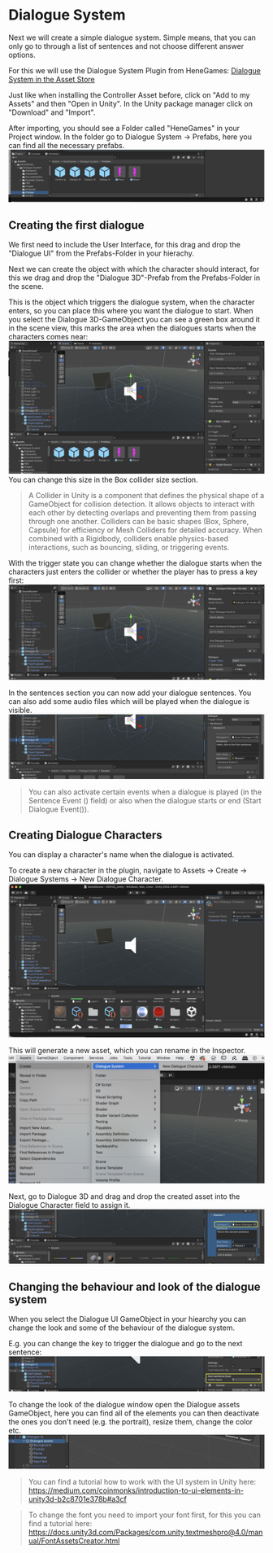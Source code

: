# Dialogue System 

Next we will create a simple dialogue system. Simple means, that you can only go to through a list of sentences and not choose different answer options. 

For this we will use the Dialogue System Plugin from HeneGames: [Dialogue System in the Asset Store](https://assetstore.unity.com/packages/tools/gui/dialogue-system-248969)

Just like when installing the Controller Asset before, click on "Add to my Assets" and then "Open in Unity". In the Unity package manager click on "Download" and "Import".

After importing, you should see a Folder called "HeneGames" in your Project window. In the folder go to Dialogue System -> Prefabs, here you can find all the necessary prefabs. 
![](images/dialogue1.jpeg)

## Creating the first dialogue

We first need to include the User Interface, for this drag and drop the "Dialogue UI" from the Prefabs-Folder in your hierachy.

Next we can create the object with which the character should interact, for this we drag and drop the "Dialogue 3D"-Prefab from the Prefabs-Folder in the scene. 

This is the object which triggers the dialogue system, when the character enters, so you can place this where you want the dialogue to start. 
When you select the Dialogue 3D-GameObject you can see a green box around it in the scene view, this marks the area when the dialogues starts when the characters comes near: 
![](images/dialogue2.jpeg)
You can change this size in the Box collider size section. 

> A Collider in Unity is a component that defines the physical shape of a GameObject for collision detection. It allows objects to interact with each other by detecting overlaps and preventing them from passing through one another. Colliders can be basic shapes (Box, Sphere, Capsule) for efficiency or Mesh Colliders for detailed accuracy. When combined with a Rigidbody, colliders enable physics-based interactions, such as bouncing, sliding, or triggering events.

With the trigger state you can change whether the dialogue starts when the characters just enters the collider or whether the player has to press a key first: 
![](images/dialogue3.jpeg)

In the sentences section you can now add your dialogue sentences. You can also add some audio files which will be played when the dialogue is visible. 
![](images/dialogue4.jpeg)

> You can also activate certain events when a dialogue is played (in the Sentence Event () field) or also when the dialogue starts or end (Start Dialogue Event()).

## Creating Dialogue Characters

You can display a character's name when the dialogue is activated.

To create a new character in the plugin, navigate to Assets → Create → Dialogue Systems → New Dialogue Character. 
![](images/dialogue5.jpeg)

This will generate a new asset, which you can rename in the Inspector.
![](images/dialogue6.jpeg)

Next, go to Dialogue 3D and drag and drop the created asset into the Dialogue Character field to assign it.
![](images/dialogue7.jpeg)

## Changing the behaviour and look of the dialogue system 

When you select the Dialogue UI GameObject in your hiearchy you can change the look and some of the behaviour of the dialogue system. 

E.g. you can change the key to trigger the dialogue and go to the next sentence: 
![](images/dialogue8.jpeg)

To change the look of the dialogue window open the Dialogue assets GameObject, here you can find all of the elements you can then deactivate the ones you don't need (e.g. the portrait), resize them, change the color etc. 
![](images/dialogue9.jpeg)

> You can find a tutorial how to work with the UI system in Unity here: https://medium.com/coinmonks/introduction-to-ui-elements-in-unity3d-b2c8701e378b#a3cf

> To change the font you need to import your font first, for this you can find a tutorial here: https://docs.unity3d.com/Packages/com.unity.textmeshpro@4.0/manual/FontAssetsCreator.html



